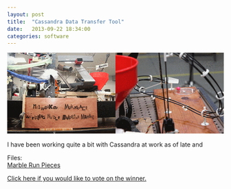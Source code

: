 ```yaml
---
layout: post
title:  "Cassandra Data Transfer Tool"
date:   2013-09-22 18:34:00
categories: software
---
```


<img src="/images/story/M6.png" class="headline"/>

I have been working quite a bit with Cassandra at work as of late and 

Files:<br />
<a href="http://www.thingiverse.com/thing:124445" target="_blank">Marble Run Pieces</a>

<a href="http://www.popmechnow.com/radioshack/" target="_blank">Click here if you would like to vote on the winner.</a>